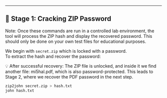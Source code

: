 

---

## 🔑 Stage 1: Cracking ZIP Password  

Note: Once these commands are run in a controlled lab environment, the tool will process the ZIP hash and display the recovered password.
This should only be done on your own test files for educational purposes.


We begin with `secret.zip` which is locked with a password.  
To extract the hash and recover the password:  


💡 After successful recovery:
The ZIP file is unlocked, and inside it we find another file: mi5hal.pdf, which is also password-protected.
This leads to Stage 2, where we recover the PDF password in the next step.

```bash
zip2john secret.zip > hash.txt
john hash.txt

